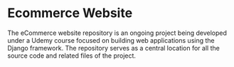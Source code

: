 # Ecommerce Website

The eCommerce website repository is an ongoing project being developed under a Udemy course focused on building web applications using the Django framework. The repository serves as a central location for all the source code and related files of the project. 
